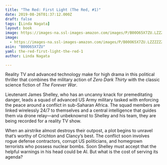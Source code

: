 ```yaml
---
title: "The Red: First Light (The Red, #1)"
date: 2019-08-26T01:37:12.000Z
draft: false
tags: [Linda Nagata]
layout: book
image: https://images-na.ssl-images-amazon.com/images/P/B00O65X7ZU.LZZZZZZZ.jpg
image: 
  - https://images-na.ssl-images-amazon.com/images/P/B00O65X7ZU.LZZZZZZZ.jpg
asin: "B00O65X7ZU"
yaml: the-red-first-light-the-red-1
author: Linda Nagata

---
```


Reality TV and advanced technology make for high drama in this political thriller that combines the military action of *Zero Dark Thirty* with the classic science fiction of *The Forever War*.  
  
Lieutenant James Shelley, who has an uncanny knack for premeditating danger, leads a squad of advanced US Army military tasked with enforcing the peace around a conflict in sub-Saharan Africa. The squad members are linked wirelessly 24/7 to themselves and a central intelligence that guides them via drone relay—and unbeknownst to Shelley and his team, they are being recorded for a reality TV show.  
  
When an airstrike almost destroys their outpost, a plot begins to unravel that’s worthy of Crichton and Clancy’s best. The conflict soon involves rogue defense contractors, corrupt US politicians, and homegrown terrorists who possess nuclear bombs. Soon Shelley must accept that the helpful warnings in his head could be AI. But what is the cost of serving its agenda?